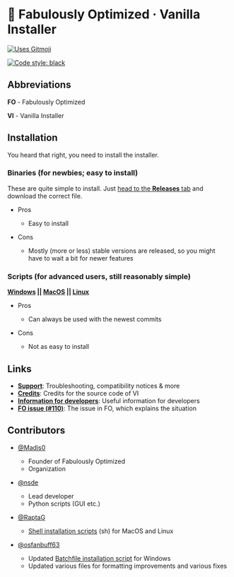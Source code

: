# 🧰 Fabulously Optimized · Vanilla Installer

<a href="https://gitmoji.dev">
  <img src="https://img.shields.io/badge/gitmoji-%20😜%20😍-FFDD67.svg?style=flat-square" alt="Uses Gitmoji">
</a>

[![Code style: black](https://img.shields.io/badge/code%20style-black-000000.svg)](https://github.com/psf/black)

## Abbreviations

**FO** - Fabulously Optimized

**VI** - Vanilla Installer

## Installation

You heard that right, you need to install the installer.

### Binaries (for newbies; easy to install)

These are quite simple to install.
Just [head to the **Releases** tab](https://github.com/Fabulously-Optimized/vanilla-installer/releases/latest) and download the correct file.

- Pros
  - Easy to install

- Cons
  - Mostly (more or less) stable versions are released, so you might have to wait a bit for newer features

### Scripts (for advanced users, still reasonably simple)

**[Windows](install/windows.bat) || [MacOS](install/macos.sh) || [Linux](install/linux.sh)**

- Pros
  - Can always be used with the newest commits

- Cons
  - Not as easy to install

## Links

- **[Support](docs/support.md)**: Troubleshooting, compatibility notices & more
- **[Credits](docs/credits.md)**: Credits for the source code of VI
- **[Information for developers](docs/for-devs.md)**: Useful information for developers
- **[FO issue (#110)](https://github.com/Fabulously-Optimized/fabulously-optimized/issues/110)**: The issue in FO, which explains the situation

## Contributors

- [@Madis0](https://github.com/Madis0)
  - Founder of Fabulously Optimized
  - Organization

- [@nsde](https://github.com/nsde)
  - Lead developer
  - Python scripts (GUI etc.)

- [@RaptaG](https://github.com/RaptaG)
  - [Shell installation scripts](install/) (sh) for MacOS and Linux

- [@osfanbuff63](https://github.com/osfanbuff63)
  - Updated [Batchfile installation script](install/windows.bat) for Windows
  - Updated various files for formatting improvements and various fixes
